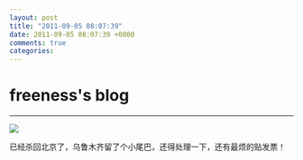 ```yaml
---
layout: post
title: "2011-09-05 08:07:39"
date: 2011-09-05 08:07:39 +0800
comments: true
categories: 
---
```


# freeness's blog

----------

![](http://okqmqrbgo.bkt.clouddn.com/201109050807391.jpg)

>
已经杀回北京了，乌鲁木齐留了个小尾巴，还得处理一下，还有最烦的贴发票！